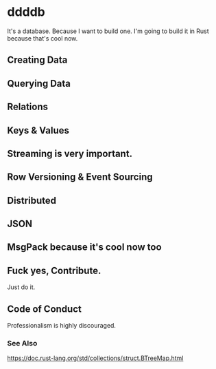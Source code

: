 # ddddb

It's a database. Because I want to build one. I'm going to build it in Rust because that's cool now.

## Creating Data

## Querying Data

## Relations

## Keys & Values

## Streaming is very important.

## Row Versioning & Event Sourcing

## Distributed

## JSON

## MsgPack because it's cool now too

## Fuck yes, Contribute.

Just do it.

## Code of Conduct

Professionalism is highly discouraged.


### See Also
https://doc.rust-lang.org/std/collections/struct.BTreeMap.html

